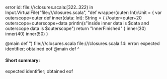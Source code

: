 error id: file://<WORKSPACE>/closures.scala:[322..322) in Input.VirtualFile("file://<WORKSPACE>/closures.scala", "def wrapper(outer: Int):Unit = {
var outerscope=outer
    def inner(data: Int): String = {
        //outer=outer+20
        outerscope=outerscope+data
        println(s"inside inner data is $data and outerscope data is $outerscope")
        return "InnerFinished"
    }
   inner(30)
   inner(40)
   inner(50)
}

@main def ")
file://<WORKSPACE>/closures.scala
file://<WORKSPACE>/closures.scala:14: error: expected identifier; obtained eof
@main def 
          ^
#### Short summary: 

expected identifier; obtained eof